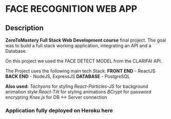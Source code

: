 # FACE RECOGNITION WEB APP

## Description
**ZeroToMastery Full Stack Web Development course** final project.
The goal was to build a full stack working application, integrating an API and a Database.

On this  project we used the FACE DETECT MODEL from the CLARIFAI API.

The Project uses the following main tech Stack:
**FRONT END** - ReactJS
**BACK END** - NodeJS, ExpressJS
**DATABASE** - PostgreSQL

**Also used:**
*Tachyons* for styling
*React-Particles-JS* for background animation style
*React-Tilt* for styling animations
*BCrypt* for password encrypting
*Knex.js* for DB <-> Server connection

### Application fully deployed on Heroku here



